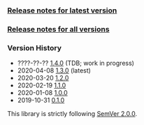 ### [Release notes for latest version](latest.md)

### [Release notes for all versions](full.md)

### Version History

* ????-??-?? [1.4.0](1.4.0.md) (TDB; work in progress)
* 2020-04-08 [1.3.0](1.3.0.md) (latest)
* 2020-03-20 [1.2.0](1.2.0.md)
* 2020-02-19 [1.1.0](1.1.0.md)
* 2020-01-08 [1.0.0](1.0.0.md)
* 2019-10-31 [0.1.0](0.1.0.md)


This library is strictly following [SemVer 2.0.0](https://semver.org/spec/v2.0.0.html).